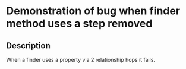 # Demonstration of bug when finder method uses a step removed

## Description

When a finder uses a property via 2 relationship hops it fails.



